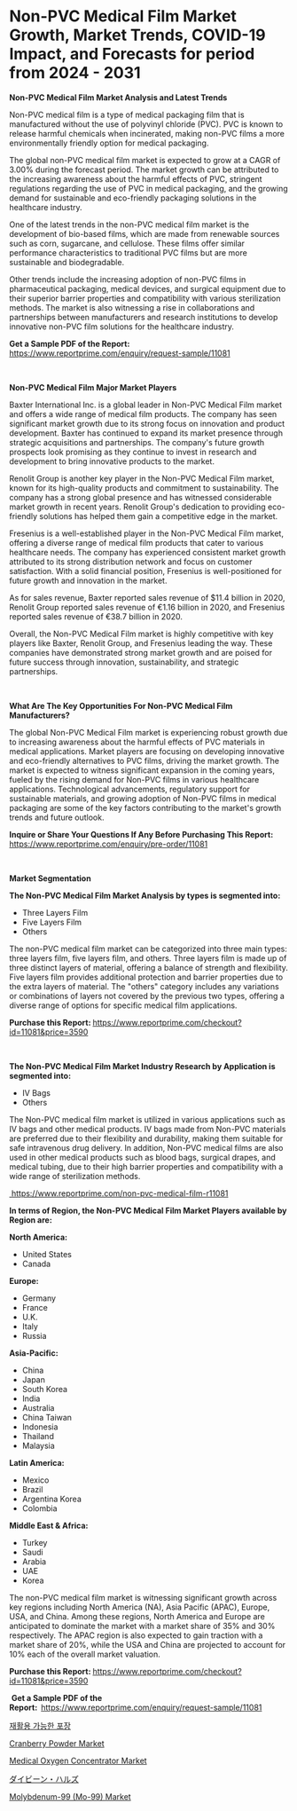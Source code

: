 <p><h1>Non-PVC Medical Film Market Growth, Market Trends, COVID-19 Impact, and Forecasts for period from 2024 - 2031</h1></p><p><strong>Non-PVC Medical Film Market Analysis and Latest Trends</strong></p>
<p><p>Non-PVC medical film is a type of medical packaging film that is manufactured without the use of polyvinyl chloride (PVC). PVC is known to release harmful chemicals when incinerated, making non-PVC films a more environmentally friendly option for medical packaging.</p><p>The global non-PVC medical film market is expected to grow at a CAGR of 3.00% during the forecast period. The market growth can be attributed to the increasing awareness about the harmful effects of PVC, stringent regulations regarding the use of PVC in medical packaging, and the growing demand for sustainable and eco-friendly packaging solutions in the healthcare industry.</p><p>One of the latest trends in the non-PVC medical film market is the development of bio-based films, which are made from renewable sources such as corn, sugarcane, and cellulose. These films offer similar performance characteristics to traditional PVC films but are more sustainable and biodegradable.</p><p>Other trends include the increasing adoption of non-PVC films in pharmaceutical packaging, medical devices, and surgical equipment due to their superior barrier properties and compatibility with various sterilization methods. The market is also witnessing a rise in collaborations and partnerships between manufacturers and research institutions to develop innovative non-PVC film solutions for the healthcare industry.</p></p>
<p><strong>Get a Sample PDF of the Report:&nbsp;</strong> <a href="https://www.reportprime.com/enquiry/request-sample/11081">https://www.reportprime.com/enquiry/request-sample/11081</a></p>
<p>&nbsp;</p>
<p><strong>Non-PVC Medical Film Major Market Players</strong></p>
<p><p>Baxter International Inc. is a global leader in Non-PVC Medical Film market and offers a wide range of medical film products. The company has seen significant market growth due to its strong focus on innovation and product development. Baxter has continued to expand its market presence through strategic acquisitions and partnerships. The company's future growth prospects look promising as they continue to invest in research and development to bring innovative products to the market.</p><p>Renolit Group is another key player in the Non-PVC Medical Film market, known for its high-quality products and commitment to sustainability. The company has a strong global presence and has witnessed considerable market growth in recent years. Renolit Group's dedication to providing eco-friendly solutions has helped them gain a competitive edge in the market.</p><p>Fresenius is a well-established player in the Non-PVC Medical Film market, offering a diverse range of medical film products that cater to various healthcare needs. The company has experienced consistent market growth attributed to its strong distribution network and focus on customer satisfaction. With a solid financial position, Fresenius is well-positioned for future growth and innovation in the market.</p><p>As for sales revenue, Baxter reported sales revenue of $11.4 billion in 2020, Renolit Group reported sales revenue of €1.16 billion in 2020, and Fresenius reported sales revenue of €38.7 billion in 2020.</p><p>Overall, the Non-PVC Medical Film market is highly competitive with key players like Baxter, Renolit Group, and Fresenius leading the way. These companies have demonstrated strong market growth and are poised for future success through innovation, sustainability, and strategic partnerships.</p></p>
<p>&nbsp;</p>
<p><strong>What Are The Key Opportunities For Non-PVC Medical Film Manufacturers?</strong></p>
<p><p>The global Non-PVC Medical Film market is experiencing robust growth due to increasing awareness about the harmful effects of PVC materials in medical applications. Market players are focusing on developing innovative and eco-friendly alternatives to PVC films, driving the market growth. The market is expected to witness significant expansion in the coming years, fueled by the rising demand for Non-PVC films in various healthcare applications. Technological advancements, regulatory support for sustainable materials, and growing adoption of Non-PVC films in medical packaging are some of the key factors contributing to the market's growth trends and future outlook.</p></p>
<p><strong>Inquire or Share Your Questions If Any Before Purchasing This Report:</strong> <a href="https://www.reportprime.com/enquiry/pre-order/11081">https://www.reportprime.com/enquiry/pre-order/11081</a></p>
<p>&nbsp;</p>
<p><strong>Market Segmentation</strong></p>
<p><strong>The Non-PVC Medical Film Market Analysis by types is segmented into:</strong></p>
<p><ul><li>Three Layers Film</li><li>Five Layers Film</li><li>Others</li></ul></p>
<p><p>The non-PVC medical film market can be categorized into three main types: three layers film, five layers film, and others. Three layers film is made up of three distinct layers of material, offering a balance of strength and flexibility. Five layers film provides additional protection and barrier properties due to the extra layers of material. The "others" category includes any variations or combinations of layers not covered by the previous two types, offering a diverse range of options for specific medical film applications.</p></p>
<p><strong>Purchase this Report:&nbsp;</strong><a href="https://www.reportprime.com/checkout?id=11081&price=3590">https://www.reportprime.com/checkout?id=11081&price=3590</a></p>
<p>&nbsp;</p>
<p><strong>The Non-PVC Medical Film Market Industry Research by Application is segmented into:</strong></p>
<p><ul><li>IV Bags</li><li>Others</li></ul></p>
<p><p>The Non-PVC medical film market is utilized in various applications such as IV bags and other medical products. IV bags made from Non-PVC materials are preferred due to their flexibility and durability, making them suitable for safe intravenous drug delivery. In addition, Non-PVC medical films are also used in other medical products such as blood bags, surgical drapes, and medical tubing, due to their high barrier properties and compatibility with a wide range of sterilization methods.</p></p>
<p><a href="https://www.reportprime.com/non-pvc-medical-film-r11081">&nbsp;https://www.reportprime.com/non-pvc-medical-film-r11081</a></p>
<p><strong>In terms of Region, the Non-PVC Medical Film Market Players available by Region are:</strong></p>
<p>
    <p> <strong> North America: </strong>
        <ul>
            <li>United States</li>
            <li>Canada</li>
        </ul>
        </p> 
    <p> <strong> Europe: </strong>
        <ul>
            <li>Germany</li>
            <li>France</li>
            <li>U.K.</li>
            <li>Italy</li>
            <li>Russia</li>
        </ul>
        </p> 
    <p> <strong> Asia-Pacific: </strong>
        <ul>
            <li>China</li>
            <li>Japan</li>
            <li>South Korea</li>
            <li>India</li>
            <li>Australia</li>
            <li>China Taiwan</li>
            <li>Indonesia</li>
            <li>Thailand</li>
            <li>Malaysia</li>
        </ul>
        </p> 
    <p> <strong> Latin America: </strong>
        <ul>
            <li>Mexico</li>
            <li>Brazil</li>
            <li>Argentina Korea</li>
            <li>Colombia</li>
        </ul>
        </p> 
    <p> <strong> Middle East & Africa: </strong>
        <ul>
            <li>Turkey</li>
            <li>Saudi</li>
            <li>Arabia</li>
            <li>UAE</li>
            <li>Korea</li>
        </ul>
    </p>
    </p>
<p><p>The non-PVC medical film market is witnessing significant growth across key regions including North America (NA), Asia Pacific (APAC), Europe, USA, and China. Among these regions, North America and Europe are anticipated to dominate the market with a market share of 35% and 30% respectively. The APAC region is also expected to gain traction with a market share of 20%, while the USA and China are projected to account for 10% each of the overall market valuation.</p></p>
<p><strong>Purchase this Report: </strong><a href="https://www.reportprime.com/checkout?id=11081&price=3590">https://www.reportprime.com/checkout?id=11081&price=3590</a></p>
<p>&nbsp;<strong>Get a Sample PDF of the Report:&nbsp;&nbsp;</strong><a href="https://www.reportprime.com/enquiry/request-sample/11081">https://www.reportprime.com/enquiry/request-sample/11081</a></p>
<p><strong></strong></p>
<p><p><a href="https://github.com/WilburKihn5676/Market-Research-Report-List-1/blob/main/954217822347.md">재활용 가능한 포장</a></p><p><a href="https://issuu.com/reportprime-2/docs/cranberry-powder-market-size-2030.pptx">Cranberry Powder Market</a></p><p><a href="https://github.com/marloy8/Market-Research-Report-List-4/blob/main/medical-oxygen-concentrator-market.md">Medical Oxygen Concentrator Market</a></p><p><a href="https://github.com/EthanMorar2011/Market-Research-Report-List-1/blob/main/630866224371.md">ダイビーン・ハルズ</a></p><p><a href="https://github.com/jj19131/Market-Research-Report-List-2/blob/main/molybdenum-99-mo-99-market.md">Molybdenum-99 (Mo-99) Market</a></p></p>
